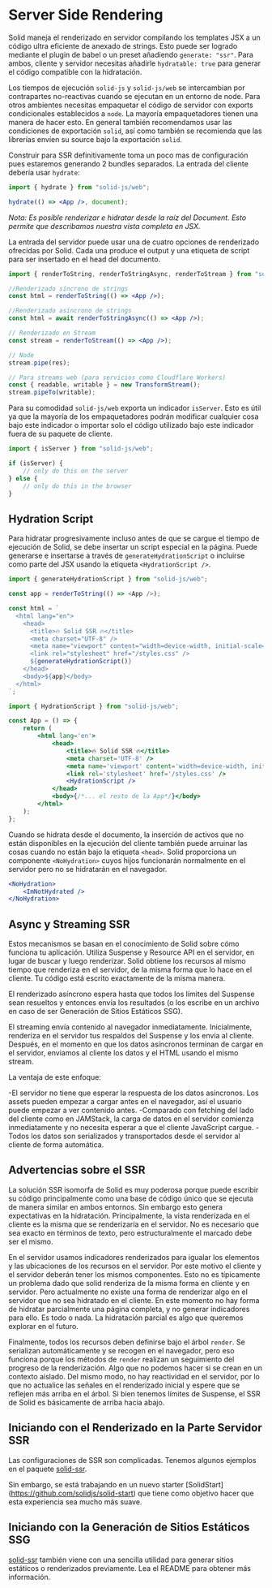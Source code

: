 # Server Side Rendering

Solid maneja el renderizado en servidor compilando los templates JSX a un código ultra eficiente de anexado de strings. Esto puede ser logrado mediante el plugin de babel o un preset añadiendo `generate: "ssr"`. Para ambos, cliente y servidor necesitas añadirle `hydratable: true` para generar el código compatible con la hidratación.

Los tiempos de ejecución `solid-js` y `solid-js/web` se intercambian por contrapartes no-reactivas cuando se ejecutan en un entorno de node. Para otros ambientes necesitas empaquetar el código de servidor con exports condicionales establecidos a `node`. La mayoría empaquetadores tienen una manera de hacer esto. En general también recomendamos usar las condiciones de exportación `solid`, así como también se recomienda que las librerías envíen su source bajo la exportación `solid`.

Construir para SSR definitivamente toma un poco mas de configuración pues estaremos generando 2 bundles separados. La entrada del cliente debería usar `hydrate`:

```jsx
import { hydrate } from "solid-js/web";

hydrate(() => <App />, document);
```

_Nota: Es posible renderizar e hidratar desde la raíz del Document. Esto permite que describamos nuestra vista completa en JSX._

La entrada del servidor puede usar una de cuatro opciones de renderizado ofrecidas por Solid. Cada una produce el output y una etiqueta de script para ser insertado en el head del documento.

```jsx
import { renderToString, renderToStringAsync, renderToStream } from "solid-js/web";

//Renderizado síncrono de strings
const html = renderToString(() => <App />);

//Renderizado asíncrono de strings
const html = await renderToStringAsync(() => <App />);

// Renderizado en Stream
const stream = renderToStream(() => <App />);

// Node
stream.pipe(res);

// Para streams web (para servicios como Cloudflare Workers)
const { readable, writable } = new TransformStream();
stream.pipeTo(writable);
```

Para su comodidad `solid-js/web` exporta un indicador `isServer`. Esto es útil ya que la mayoría de los empaquetadores podrán modificar cualquier cosa bajo este indicador o importar solo el código utilizado bajo este indicador fuera de su paquete de cliente.

```jsx
import { isServer } from "solid-js/web";

if (isServer) {
	// only do this on the server
} else {
	// only do this in the browser
}
```

## Hydration Script

Para hidratar progresivamente incluso antes de que se cargue el tiempo de ejecución de Solid, se debe insertar un script especial en la página. Puede generarse e insertarse a través de `generateHydrationScript` o incluirse como parte del JSX usando la etiqueta `<HydrationScript />`.

```js
import { generateHydrationScript } from "solid-js/web";

const app = renderToString(() => <App />);

const html = `
  <html lang="en">
    <head>
      <title>🔥 Solid SSR 🔥</title>
      <meta charset="UTF-8" />
      <meta name="viewport" content="width=device-width, initial-scale=1.0" />
      <link rel="stylesheet" href="/styles.css" />
      ${generateHydrationScript()}
    </head>
    <body>${app}</body>
  </html>
`;
```

```jsx
import { HydrationScript } from "solid-js/web";

const App = () => {
	return (
		<html lang='en'>
			<head>
				<title>🔥 Solid SSR 🔥</title>
				<meta charset='UTF-8' />
				<meta name='viewport' content='width=device-width, initial-scale=1.0' />
				<link rel='stylesheet' href='/styles.css' />
				<HydrationScript />
			</head>
			<body>{/*... el resto de la App*/}</body>
		</html>
	);
};
```

Cuando se hidrata desde el documento, la inserción de activos que no están disponibles en la ejecución del cliente también puede arruinar las cosas cuando no están bajo la etiqueta `<head>`. Solid proporciona un componente `<NoHydration>` cuyos hijos funcionarán normalmente en el servidor pero no se hidratarán en el navegador.

```jsx
<NoHydration>
	<ImNotHydrated />
</NoHydration>
```

## Async y Streaming SSR

Estos mecanismos se basan en el conocimiento de Solid sobre cómo funciona tu aplicación.
Utiliza Suspense y Resource API en el servidor, en lugar de buscar y luego renderizar.
Solid obtiene los recursos al mismo tiempo que renderiza en el servidor, de la misma forma que lo hace en el cliente.
Tu código está escrito exactamente de la misma manera.

El renderizado asíncrono espera hasta que todos los límites del Suspense sean resueltos y entonces envía los resultados (o los escribe en un archivo en caso de ser Generación de Sitios Estáticos SSG).

El streaming envía contenido al navegador inmediatamente. Inicialmente, renderiza en el servidor tus respaldos del Suspense y los envía al cliente.
Después, en el momento en que los datos asíncronos terminan de cargar en el servidor, enviamos al cliente los datos y el HTML usando el mismo stream.

La ventaja de este enfoque:

-El servidor no tiene que esperar la respuesta de los datos asíncronos. Los assets pueden empezar a cargar antes en el navegador, así el usuario puede empezar a ver contenido antes.
-Comparado con fetching del lado del cliente como en JAMStack, la carga de datos en el servidor comienza inmediatamente y no necesita esperar a que el cliente JavaScript cargue.
-Todos los datos son serializados y transportados desde el servidor al cliente de forma automática.

## Advertencias sobre el SSR

La solución SSR isomorfa de Solid es muy poderosa porque puede escribir su código principalmente como una base de código único que se ejecuta de manera similar en ambos entornos. Sin embargo esto genera expectativas en la hidratación. Principalmente, la vista renderizada en el cliente es la misma que se renderizaría en el servidor. No es necesario que sea exacto en términos de texto, pero estructuralmente el marcado debe ser el mismo.

En el servidor usamos indicadores renderizados para igualar los elementos y las ubicaciones de los recursos en el servidor. Por este motivo el cliente y el servidor deberán tener los mismos componentes. Esto no es típicamente un problema dado que solid renderiza de la misma forma en cliente y en servidor. Pero actualmente no existe una forma de renderizar algo en el servidor que no sea hidratado en el cliente. En este momento no hay forma de hidratar parcialmente una página completa, y no generar indicadores para ello. Es todo o nada. La hidratación parcial es algo que queremos explorar en el futuro.

Finalmente, todos los recursos deben definirse bajo el árbol `render`. Se serializan automáticamente y se recogen en el navegador, pero eso funciona porque los métodos de `render` realizan un seguimiento del progreso de la renderización. Algo que no podemos hacer si se crean en un contexto aislado. Del mismo modo, no hay reactividad en el servidor, por lo que no actualice las señales en el renderizado inicial y espere que se reflejen más arriba en el árbol. Si bien tenemos límites de Suspense, el SSR de Solid es básicamente de arriba hacia abajo.

## Iniciando con el Renderizado en la Parte Servidor SSR

Las configuraciones de SSR son complicadas. Tenemos algunos ejemplos en el paquete [solid-ssr](https://github.com/solidjs/solid/blob/main/packages/solid-ssr).

Sin embargo, se está trabajando en un nuevo starter [SolidStart] (https://github.com/solidjs/solid-start) que tiene como objetivo hacer que esta experiencia sea mucho más suave.

## Iniciando con la Generación de Sitios Estáticos SSG

[solid-ssr](https://github.com/solidjs/solid/blob/main/packages/solid-ssr) también viene con una sencilla utilidad para generar sitios estáticos o renderizados previamente. Lea el README para obtener más información.
